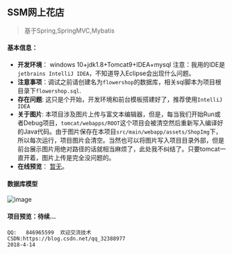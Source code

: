 ##                                 SSM网上花店

> 基于Spring,SpringMVC,Mybatis
#### 基本信息：

- **开发环境**： windows 10+jdk1.8+Tomcat9+IDEA+mysql
注意：我用的IDE是`jetbrains IntelliJ IDEA`，不知道导入Eclipse会出现什么问题。
- **注意事项**：调试之前请创建名为`flowershop`的数据库，相关sql脚本为项目根目录下`flowershop.sql`.
- **存在问题**: 这只是个开始，开发环境和前台模板搭建好了，推荐使用`IntelliJ IDEA`
- **关于图片**: 本项目涉及图片上传与富文本编辑器，但是，每当我们开始Run或者Debug项目，`tomcat/webapps/ROOT`这个项目会被清空然后重新写入编译好的Java代码。由于图片保存在本项目`src/main/webapp/assets/ShopImg`下，所以每次运行，项目图片会清空。当然也可以将图片写入项目目录外部，但是前台展示图片用绝对路径的话就相当麻烦了，此处我不纠结了。只要tomcat一直开着，图片上传是完全没问题的。
- **在线预览**： [暂无]()。

#### 数据库模型
![image](https://github.com/Mrzyang/FlowerShop/blob/master/src/main/webapp/assets/FSimg/github/FlowerShop.png)

#### 项目预览：待续...


    QQ:   846965599  欢迎交流技术
    CSDN:https://blog.csdn.net/qq_32388977
    2018-4-14

